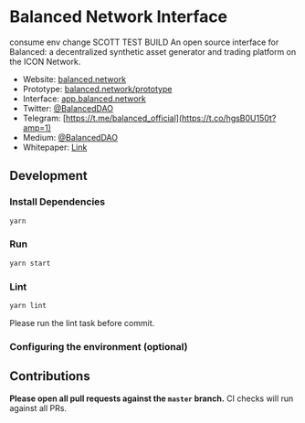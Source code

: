 # Balanced Network Interface

consume env change
SCOTT TEST BUILD
An open source interface for Balanced: a decentralized synthetic asset generator and trading platform on the ICON Network.

- Website: [balanced.network](https://balanced.network/)
- Prototype: [balanced.network/prototype](https://balanced.network/prototype)
- Interface: [app.balanced.network](https://app.balanced.network/)
- Twitter: [@BalancedDAO](https://twitter.com/BalancedDAO)
- Telegram: [https://t.me/balanced_official](https://t.co/hgsB0U150t?amp=1)
- Medium: [@BalancedDAO](https://balanceddao.medium.com/)
- Whitepaper: [Link](https://balanced.network/resources/latest-white-paper.pdf)

## Development

### Install Dependencies

```bash
yarn
```

### Run

```bash
yarn start
```

### Lint

```bash
yarn lint
```

Please run the lint task before commit.

### Configuring the environment (optional)

## Contributions

**Please open all pull requests against the `master` branch.**
CI checks will run against all PRs.
